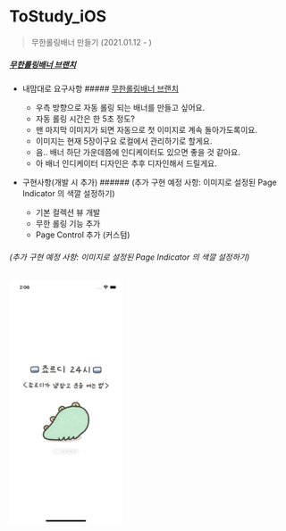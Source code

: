# ToStudy_iOS

> 무한롤링배너 만들기 (2021.01.12 - )

##### [무한롤링배너 브랜치](https://github.com/dely2p/ToStudy_iOS/tree/infinite_rolling_banner)

- 내맘대로 요구사항	##### [무한롤링배너 브랜치](https://github.com/dely2p/ToStudy_iOS/tree/infinite_rolling_banner)
	- 우측 방향으로 자동 롤링 되는 배너를 만들고 싶어요.
	- 자동 롤링 시간은 한 5초 정도?	
	- 맨 마지막 이미지가 되면 자동으로 첫 이미지로 계속 돌아가도록이요.
	- 이미지는 현재 5장이구요 로컬에서 관리하기로 할게요.
	- 음.. 배너 하단 가운데쯤에 인디케이터도 있으면 좋을 것 같아요.
	- 아 배너 인디케이터 디자인은 추후 디자인해서 드릴게요.

- 구현사항(개발 시 추가)	###### (추가 구현 예정 사항: 이미지로 설정된 Page Indicator 의 색깔 설정하기)
	- 기본 컬렉션 뷰 개발	
	- 무한 롤링 기능 추가
	- Page Control 추가 (커스텀)


###### (추가 구현 예정 사항: 이미지로 설정된 Page Indicator 의 색깔 설정하기)

<img src="img/infinite_rolling.png" width="40%">
